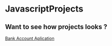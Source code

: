 # JavascriptProjects

## Want to see how projects looks ?

[Bank Account Aplication](https://bankaccdp.netlify.app/)
